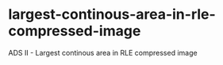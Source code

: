 largest-continous-area-in-rle-compressed-image
==============================================

ADS II - Largest continous area in RLE compressed image